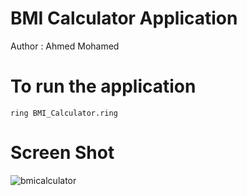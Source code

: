 BMI Calculator Application
==========================

Author : Ahmed Mohamed

# To run the application

	ring BMI_Calculator.ring

# Screen Shot

![bmicalculator](https://raw.githubusercontent.com/ring-lang/ring/master/applications/BMI/BMI.png)


